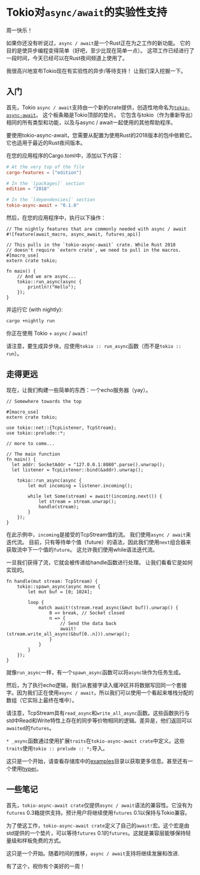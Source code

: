 # Tokio对`async/await`的实验性支持

周一快乐！

如果你还没有听说过，`async / await`是一个Rust正在为之工作的新功能。 它的目的是使异步编程变得简单（好吧，至少比现在简单一点）。 这项工作已经进行了一段时间，今天已经可以在Rust夜间频道上使用了。

我很高兴地宣布Tokio现在有实验性的异步/等待支持！ 让我们深入挖掘一下。

## 入门

首先，Tokio `async / await`支持由一个新的crate提供，创造性地命名为[`tokio-async-await`](https://crates.io/crates/tokio-async-await)。 这个板条箱是Tokio顶部的垫片。 它包含与tokio（作为重新导出）相同的所有类型和功能，以及与async / await一起使用的其他帮助程序。

要使用tokio-async-await，您需要从配置为使用Rust的2018版本的包中依赖它。 它也适用于最近的Rust夜间版本。

在您的应用程序的Cargo.toml中，添加以下内容：

```toml
# At the very top of the file
cargo-features = ["edition"]

# In the `[packages]` section
edition = "2018"

# In the `[dependencies]` section
tokio-async-await = "0.1.0"
```

然后，在您的应用程序中，执行以下操作：

```rust,ignore
// The nightly features that are commonly needed with async / await
#![feature(await_macro, async_await, futures_api)]

// This pulls in the `tokio-async-await` crate. While Rust 2018
// doesn't require `extern crate`, we need to pull in the macros.
#[macro_use]
extern crate tokio;

fn main() {
    // And we are async...
    tokio::run_async(async {
        println!("Hello");
    });
}
```

并运行它 (with nightly):

```txt
cargo +nightly run
```

你正在使用 Tokio + `async` / `await`!

请注意，要生成异步块，应使用`tokio :: run_async`函数（而不是`tokio :: run`）。

## 走得更远

现在，让我们构建一些简单的东西：一个echo服务器（yay）。

```rust,ignore
// Somewhere towards the top

#[macro_use]
extern crate tokio;

use tokio::net::{TcpListener, TcpStream};
use tokio::prelude::*;

// more to come...

// The main function
fn main() {
  let addr: SocketAddr = "127.0.0.1:8080".parse().unwrap();
  let listener = TcpListener::bind(&addr).unwrap();

    tokio::run_async(async {
        let mut incoming = listener.incoming();

        while let Some(stream) = await!(incoming.next()) {
            let stream = stream.unwrap();
            handle(stream);
        }
    });
}
```

在此示例中，`incoming`是接受的TcpStream值的流。 我们使用`async / await`来迭代流。 目前，只有等待单个值（future）的语法，因此我们使用`next`组合器来获取流中下一个值的`future`。 这允许我们使用while语法迭代流。

一旦我们获得了流，它就会被传递给handle函数进行处理。 让我们看看它是如何实现的。

```rust,ignore
fn handle(mut stream: TcpStream) {
    tokio::spawn_async(async move {
        let mut buf = [0; 1024];

        loop {
            match await!(stream.read_async(&mut buf)).unwrap() {
                0 => break, // Socket closed
                n => {
                    // Send the data back
                    await!(stream.write_all_async(&buf[0..n])).unwrap();
                }
            }
        }
    });
}
```

就像`run_async`一样，有一个`spawn_async`函数可以将`async`块作为任务生成。

然后，为了执行echo逻辑，我们从套接字读入缓冲区并将数据写回同一个套接字。因为我们正在使用`async / await`，所以我们可以使用一个看起来堆栈分配的数组（它实际上最终在堆中）。

请注意，TcpStream具有`read_async`和`write_all_async`函数。这些函数执行与std中Read和Write特性上存在的同步等价物相同的逻辑。差异是，他们返回可以`awaited`的`futures`。

`* _async`函数通过使用扩展`traits`在`tokio-async-await crate`中定义。这些`traits`使用`tokio :: prelude :: *;`导入。

这只是一个开始，请查看存储库中的[examples](https://github.com/tokio-rs/tokio/blob/master/tokio-async-await/examples)目录以获取更多信息。甚至还有一个使用[hyper](https://github.com/tokio-rs/tokio/blob/master/tokio-async-await/examples/hyper.rs)。

## 一些笔记

首先，`tokio-async-await crate`仅提供`async / await`语法的兼容性。它没有为`futures` 0.3箱提供支持。预计用户将继续使用`futures` 0.1以保持与Tokio兼容。

为了使这工作，`tokio-async-await crate`定义了自己的`await!`宏。这个宏是由std提供的一个垫片，可以等待`futures` 0.1的`futures`。这就是兼容层能够保持轻量级和样板免费的方式。

这只是一个开始。随着时间的推移，`async / await`支持将继续发展和改进.

有了这个，祝你有个美好的一周！